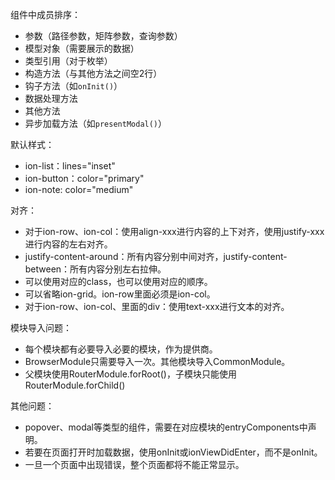 组件中成员排序：

* 参数（路径参数，矩阵参数，查询参数）
* 模型对象（需要展示的数据）
* 类型引用（对于枚举）
* 构造方法（与其他方法之间空2行）
* 钩子方法（如`onInit()`）
* 数据处理方法
* 其他方法
* 异步加载方法（如`presentModal()`）

默认样式：

* ion-list：lines="inset"
* ion-button：color="primary"
* ion-note: color="medium"

对齐：

* 对于ion-row、ion-col：使用align-xxx进行内容的上下对齐，使用justify-xxx进行内容的左右对齐。
* justify-content-around：所有内容分别中间对齐，justify-content-between：所有内容分别左右拉伸。
* 可以使用对应的class，也可以使用对应的顺序。
* 可以省略ion-grid。ion-row里面必须是ion-col。
* 对于ion-row、ion-col、里面的div：使用text-xxx进行文本的对齐。

模块导入问题：

* 每个模块都有必要导入必要的模块，作为提供商。
* BrowserModule只需要导入一次。其他模块导入CommonModule。
* 父模块使用RouterModule.forRoot()，子模块只能使用RouterModule.forChild()

其他问题：

* popover、modal等类型的组件，需要在对应模块的entryComponents中声明。
* 若要在页面打开时加载数据，使用onInit或ionViewDidEnter，而不是onInit。
* 一旦一个页面中出现错误，整个页面都将不能正常显示。
